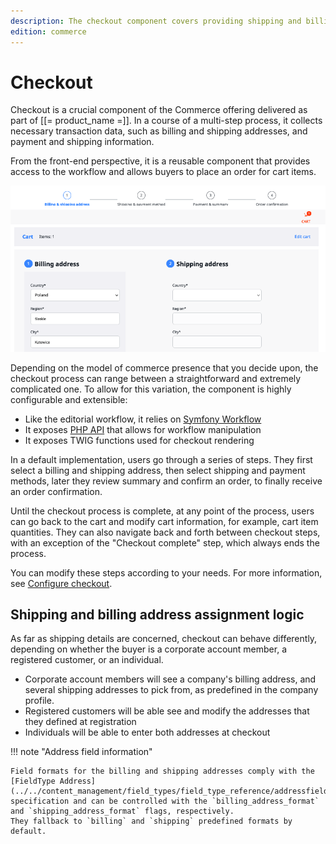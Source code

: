```yaml
---
description: The checkout component covers providing shipping and billing addresses, and selecting payment and shipping methods.
edition: commerce
---
```


# Checkout

Checkout is a crucial component of the Commerce offering delivered as part 
of [[= product_name =]].
In a course of a multi-step process, it collects necessary transaction data, such 
as billing and shipping addresses, and payment and shipping information.

From the front-end perspective, it is a reusable component that provides access 
to the workflow and allows buyers to place an order for cart items.

![Address selection stage](img/checkout.png "Checkout stages")

Depending on the model of commerce presence that you decide upon, the checkout 
process can range between a straightforward and extremely complicated one. 
To allow for this variation, the component is highly configurable and extensible:

- Like the editorial workflow, it relies on [Symfony Workflow](../../content_management/workflow/workflow.md) 
- It exposes [PHP API](checkout_api.md) that allows for workflow manipulation
- It exposes TWIG functions used for checkout rendering

In a default implementation, users go through a series of steps.
They first select a billing and shipping address, then select shipping and payment 
methods, later they review summary and confirm an order, to finally receive an order 
confirmation.

Until the checkout process is complete, at any point of the process, users can 
go back to the cart and modify cart information, for example, cart item quantities.
They can also navigate back and forth between checkout steps, with an exception of  the "Checkout complete" step, which always ends the process.

You can modify these steps according to your needs.
For more information, see [Configure checkout](configure_checkout.md).

## Shipping and billing address assignment logic 

As far as shipping details are concerned, checkout can behave differently, depending 
on whether the buyer is a corporate account member, a registered customer, or 
an individual.

- Corporate account members will see a company's billing address, and several shipping addresses to pick from, as predefined in the company profile.
- Registered customers will be able see and modify the addresses that they defined at registration
- Individuals will be able to enter both addresses at checkout

!!! note "Address field information"

    Field formats for the billing and shipping addresses comply with the [FieldType Address](../../content_management/field_types/field_type_reference/addressfield.md#formats) specification and can be controlled with the `billing_address_format` and `shipping_address_format` flags, respectively.
    They fallback to `billing` and `shipping` predefined formats by default.
